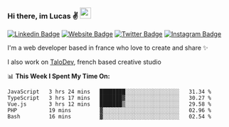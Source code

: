 ### Hi there, im Lucas ✌️ <img src="https://media.giphy.com/media/hvRJCLFzcasrR4ia7z/giphy.gif" width="25px">
[![Linkedin Badge](https://img.shields.io/badge/-LinkedIn-0e76a8?style=flat-square&logo=Linkedin&logoColor=white)](https://www.linkedin.com/in/lucasbellier/)
[![Website Badge](https://img.shields.io/badge/Website-3b5998?style=flat-square&logo=google-chrome&logoColor=white)](https://lucasblr.fr)
[![Twitter Badge](https://img.shields.io/badge/-Twitter-00acee?style=flat-square&logo=Twitter&logoColor=white)](https://twitter.com/ImJustLucas_)
[![Instagram Badge](https://img.shields.io/badge/-Instagram-e4405f?style=flat-square&logo=Instagram&logoColor=white)](https://instagram.com/luuucas.blr/)

I'm a web developer based in france who love to create and share ✨

I also work on [TaloDev](https://talodev.fr), french based creative studio

📊 **This Week I Spent My Time On:**
<!--START_SECTION:waka-->
```text
JavaScript   3 hrs 24 mins   ████████░░░░░░░░░░░░░░░░░   31.34 % 
TypeScript   3 hrs 17 mins   ███████▓░░░░░░░░░░░░░░░░░   30.27 % 
Vue.js       3 hrs 12 mins   ███████▒░░░░░░░░░░░░░░░░░   29.58 % 
PHP          19 mins         ▓░░░░░░░░░░░░░░░░░░░░░░░░   02.96 % 
Bash         16 mins         ▓░░░░░░░░░░░░░░░░░░░░░░░░   02.54 % 
```
<!--END_SECTION:waka-->
